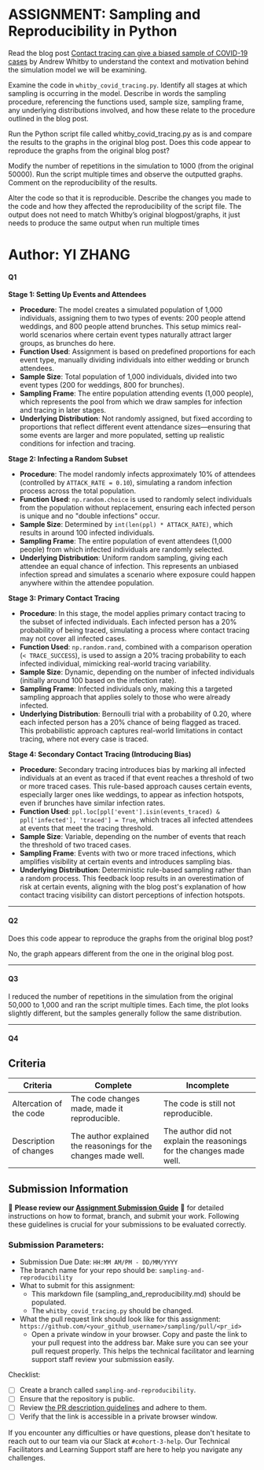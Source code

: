 # ASSIGNMENT: Sampling and Reproducibility in Python

Read the blog post [Contact tracing can give a biased sample of COVID-19 cases](https://andrewwhitby.com/2020/11/24/contact-tracing-biased/) by Andrew Whitby to understand the context and motivation behind the simulation model we will be examining.

Examine the code in `whitby_covid_tracing.py`. Identify all stages at which sampling is occurring in the model. Describe in words the sampling procedure, referencing the functions used, sample size, sampling frame, any underlying distributions involved, and how these relate to the procedure outlined in the blog post.

Run the Python script file called whitby_covid_tracing.py as is and compare the results to the graphs in the original blog post. Does this code appear to reproduce the graphs from the original blog post?

Modify the number of repetitions in the simulation to 1000 (from the original 50000). Run the script multiple times and observe the outputted graphs. Comment on the reproducibility of the results.

Alter the code so that it is reproducible. Describe the changes you made to the code and how they affected the reproducibility of the script file. The output does not need to match Whitby’s original blogpost/graphs, it just needs to produce the same output when run multiple times

# Author: YI ZHANG

#### Q1

**Stage 1: Setting Up Events and Attendees**

- **Procedure**: The model creates a simulated population of 1,000 individuals, assigning them to two types of events: 200 people attend weddings, and 800 people attend brunches. This setup mimics real-world scenarios where certain event types naturally attract larger groups, as brunches do here.
- **Function Used**: Assignment is based on predefined proportions for each event type, manually dividing individuals into either wedding or brunch attendees.
- **Sample Size**: Total population of 1,000 individuals, divided into two event types (200 for weddings, 800 for brunches).
- **Sampling Frame**: The entire population attending events (1,000 people), which represents the pool from which we draw samples for infection and tracing in later stages.
- **Underlying Distribution**: Not randomly assigned, but fixed according to proportions that reflect different event attendance sizes—ensuring that some events are larger and more populated, setting up realistic conditions for infection and tracing.


**Stage 2: Infecting a Random Subset**

- **Procedure**: The model randomly infects approximately 10% of attendees (controlled by `ATTACK_RATE = 0.10`), simulating a random infection process across the total population.
- **Function Used**: `np.random.choice` is used to randomly select individuals from the population without replacement, ensuring each infected person is unique and no "double infections" occur.
- **Sample Size**: Determined by `int(len(ppl) * ATTACK_RATE)`, which results in around 100 infected individuals.
- **Sampling Frame**: The entire population of event attendees (1,000 people) from which infected individuals are randomly selected.
- **Underlying Distribution**: Uniform random sampling, giving each attendee an equal chance of infection. This represents an unbiased infection spread and simulates a scenario where exposure could happen anywhere within the attendee population.


**Stage 3: Primary Contact Tracing**

- **Procedure**: In this stage, the model applies primary contact tracing to the subset of infected individuals. Each infected person has a 20% probability of being traced, simulating a process where contact tracing may not cover all infected cases.
- **Function Used**: `np.random.rand`, combined with a comparison operation (`< TRACE_SUCCESS`), is used to assign a 20% tracing probability to each infected individual, mimicking real-world tracing variability.
- **Sample Size**: Dynamic, depending on the number of infected individuals (initially around 100 based on the infection rate).
- **Sampling Frame**: Infected individuals only, making this a targeted sampling approach that applies solely to those who were already infected.
- **Underlying Distribution**: Bernoulli trial with a probability of 0.20, where each infected person has a 20% chance of being flagged as traced. This probabilistic approach captures real-world limitations in contact tracing, where not every case is traced.

**Stage 4: Secondary Contact Tracing (Introducing Bias)**

- **Procedure**: Secondary tracing introduces bias by marking all infected individuals at an event as traced if that event reaches a threshold of two or more traced cases. This rule-based approach causes certain events, especially larger ones like weddings, to appear as infection hotspots, even if brunches have similar infection rates.
- **Function Used**: `ppl.loc[ppl['event'].isin(events_traced) & ppl['infected'], 'traced'] = True`, which traces all infected attendees at events that meet the tracing threshold.
- **Sample Size**: Variable, depending on the number of events that reach the threshold of two traced cases.
- **Sampling Frame**: Events with two or more traced infections, which amplifies visibility at certain events and introduces sampling bias.
- **Underlying Distribution**: Deterministic rule-based sampling rather than a random process. This feedback loop results in an overestimation of risk at certain events, aligning with the blog post's explanation of how contact tracing visibility can distort perceptions of infection hotspots.

---

#### Q2

Does this code appear to reproduce the graphs from the original blog post?

No, the graph appears different from the one in the original blog post.

---

#### Q3

I reduced the number of repetitions in the simulation from the original 50,000 to 1,000 and ran the script multiple times. Each time, the plot looks slightly different, but the samples generally follow the same distribution.

---
#### Q4

## Criteria

|Criteria|Complete|Incomplete|
|--------|----|----|
|Altercation of the code|The code changes made, made it reproducible.|The code is still not reproducible.|
|Description of changes|The author explained the reasonings for the changes made well.|The author did not explain the reasonings for the changes made well.|

## Submission Information

🚨 **Please review our [Assignment Submission Guide](https://github.com/UofT-DSI/onboarding/blob/main/onboarding_documents/submissions.md)** 🚨 for detailed instructions on how to format, branch, and submit your work. Following these guidelines is crucial for your submissions to be evaluated correctly.

### Submission Parameters:
* Submission Due Date: `HH:MM AM/PM - DD/MM/YYYY`
* The branch name for your repo should be: `sampling-and-reproducibility`
* What to submit for this assignment:
    * This markdown file (sampling_and_reproducibility.md) should be populated.
    * The `whitby_covid_tracing.py` should be changed.
* What the pull request link should look like for this assignment: `https://github.com/<your_github_username>/sampling/pull/<pr_id>`
    * Open a private window in your browser. Copy and paste the link to your pull request into the address bar. Make sure you can see your pull request properly. This helps the technical facilitator and learning support staff review your submission easily.

Checklist:
- [ ] Create a branch called `sampling-and-reproducibility`.
- [ ] Ensure that the repository is public.
- [ ] Review [the PR description guidelines](https://github.com/UofT-DSI/onboarding/blob/main/onboarding_documents/submissions.md#guidelines-for-pull-request-descriptions) and adhere to them.
- [ ] Verify that the link is accessible in a private browser window.

If you encounter any difficulties or have questions, please don't hesitate to reach out to our team via our Slack at `#cohort-3-help`. Our Technical Facilitators and Learning Support staff are here to help you navigate any challenges.
